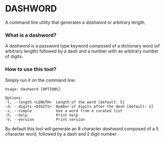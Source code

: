 # DASHWORD

A command line utility that generates a *dashword* or arbitrary length.

### What is a dashword?

A *dashword* is a password type keyword composed of a dictionary word (of arbitrary length) followed by a dash and a number with an arbitrary number of digits.


### How to use this tool?

Simply run it on the command line:

    Usage: dashword [OPTIONS]

    Options:
    -l, --length <LENGTH>  Length of the word [default: 5]
    -d, --digits <DIGITS>  Number of digits after the dash [default: 2]
    -s, --simple           Use a word from a curated list
    -h, --help             Print help
    -V, --version          Print version

By default this tool will generate an 8 character *dashword* composed of a 5 character word, followed by a dash and 2 digit number.

